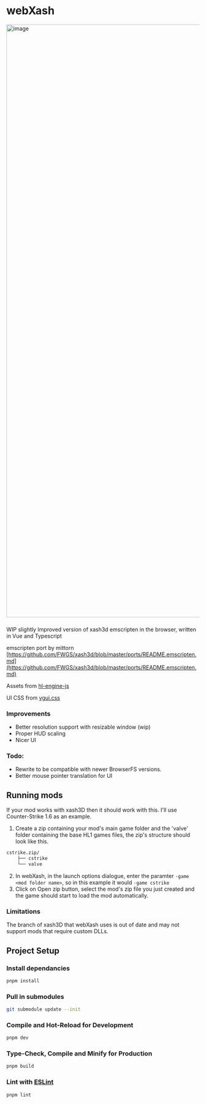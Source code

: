 # webXash

<img width="1544" alt="image" src="https://user-images.githubusercontent.com/15372551/220869033-a199aaeb-5ec4-4e59-aed5-a449f0eafa2f.png">

### 

WIP slightly Improved version of xash3d emscripten in the browser, written in Vue and Typescript

emscripten port by mittorn [https://github.com/FWGS/xash3d/blob/master/ports/README.emscripten.md](https://github.com/FWGS/xash3d/blob/master/ports/README.emscripten.md)

Assets from [hl-engine-js](https://github.com/steren/hl-engine-js)

UI CSS from [vgui.css](https://github.com/xVenti/vgui.css/)

### Improvements
- Better resolution support with resizable window (wip)
- Proper HUD scaling
- Nicer UI

### Todo:
- Rewrite to be compatible with newer BrowserFS versions. 
- Better mouse pointer translation for UI

## Running mods

If your mod works with xash3D then it should work with this. I'll use Counter-Strike 1.6 as an example.

1. Create a zip containing your mod's main game folder and the 'valve' folder containing the base HL1 games files, the zip's structure should look like this.
```bash
cstrike.zip/
    ├── cstrike
    └── valve
```
2. In webXash, in the launch options dialogue, enter the paramter `-game <mod folder name>`, so in this example it would `-game cstrike`
3. Click on Open zip button, select the mod's zip file you just created and the game should start to load the mod automatically.

### Limitations

The branch of xash3D that webXash uses is out of date and may not support mods that require custom DLLs.

## Project Setup

### Install dependancies

```sh
pnpm install
```

### Pull in submodules
```sh
git submodule update --init
```

### Compile and Hot-Reload for Development

```sh
pnpm dev
```

### Type-Check, Compile and Minify for Production

```sh
pnpm build
```

### Lint with [ESLint](https://eslint.org/)

```sh
pnpm lint
```
